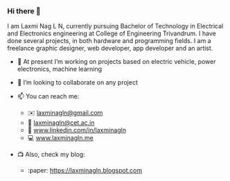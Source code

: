 ### Hi there 👋
I am Laxmi Nag L N, currently pursuing Bachelor of Technology in Electrical and Electronics engineering at College of Engineering Trivandrum.
I have done several projects, in both hardware and programming fields. I am a freelance graphic designer, web developer, app developer and an artist.


- 🔭 At present I’m working on projects based on electric vehicle, power electronics, machine learning
- 👯 I’m looking to collaborate on any project 

- 📫 You can reach me: 
  - :envelope: laxminagln@gmail.com
  - :office: laxminagln@cet.ac.in
  - :raising_hand: www.linkedin.com/in/laxminagln
  - :computer: www.laxminagln.me
  
- :tv: Also, check my blog:
  - :paper: https://laxminagln.blogspot.com
